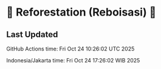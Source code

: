 
# 🌳 Reforestation (Reboisasi) 🌲

## Last Updated

GitHub Actions time: Fri Oct 24 10:26:02 UTC 2025

Indonesia/Jakarta time: Fri Oct 24 17:26:02 WIB 2025
